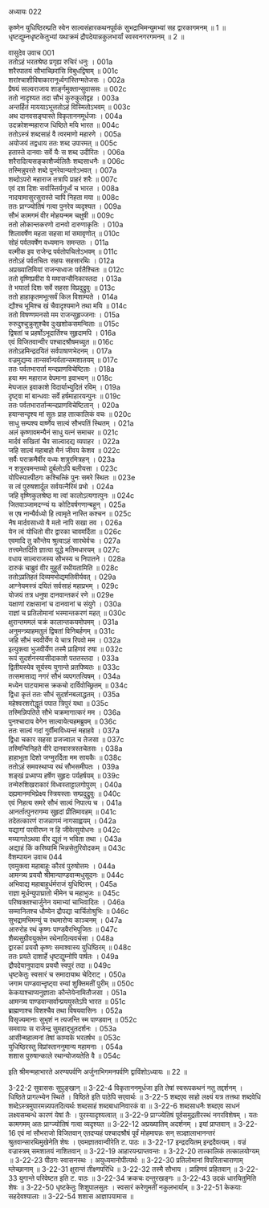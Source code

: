 अध्यायः 022

कृष्णेन युधिष्ठिरम्प्रति स्वेन साल्वसंहारकथनपूर्वकं सुभद्राभिमन्युमभ्यां सह द्वारकागमनम् ॥ 1 ॥ धृष्टद्युम्नधृष्टकेतुभ्यां यथाक्रमं द्रौपदेयान्नकुलभार्यां स्वस्वनगरगमनम् ॥ 2 ॥

वासुदेव उवाच 	001  
ततोऽहं भरतश्रेष्ठ प्रगृह्य रुचिरं धनुः ।	001a  
शरैरपातयं सौभाच्छिरांसि विबुधद्विषाम् ॥	001c  
शरांश्चाशीविषाकारानूर्ध्वगांस्तिग्मतेजसः ।	002a  
प्रैषयं साल्वराजाय शार्ङ्गमुक्तान्सुवाससः ॥	002c  
ततो नादृश्यत तदा सौभं कुरुकुलोद्वह ।	003a  
अन्तर्हितं माययाऽभूत्ततोऽहं विस्मितोऽभवम् ॥	003c  
अथ दानवसङ्घास्ते विकृताननमूर्धजाः ।	004a  
उदक्रोशन्महाराज धिष्ठिते मयि भारत ॥	004c  
ततोऽस्त्रं शब्दसाहं वै त्वरमाणो महारणे ।	005a  
अयोजयं तद्वधाय ततः शब्द उपारमत् ॥	005c  
हतास्ते दानवाः सर्वे यैः स शब्द उदीरितः ।	006a  
शरैरादित्यसङ्काशैर्ज्वलितैः शब्दसाधनैः ॥	006c  
तस्मिन्नुपरते शब्दे पुनरेवान्यतोऽभवत् ।	007a  
शब्दोऽपरो महाराज तत्रापि प्राहरं शरैः ॥	007c  
एवं दश दिशः सर्वास्तिर्यगूर्ध्वं च भारत ।	008a  
नादयामासुरसुरास्ते चापि निहता मया ॥	008c  
ततः प्राग्ज्योतिषं गत्वा पुनरेव व्यदृश्यत ।	009a  
सौभं कामगमं वीर मोहयन्मम चक्षुषी ॥	009c  
ततो लोकान्तकरणो दानवो दारुणाकृतिः ।	010a  
शिलावर्षेण महता सहसा मां समावृणोत् ॥	010c  
सोहं पर्वतवर्षेण वध्यमानः समन्ततः ।	011a  
वल्मीक इव राजेन्द्र पर्वतोपचितोऽभवम् ॥	011c  
ततोऽहं पर्वतचितः सहयः सहसारथिः ।	012a  
अप्रख्यातिमियां राजन्सध्वजः पर्वतैश्चितः ॥	012c  
ततो वृष्णिप्रवीरा ये ममासन्सैनिकास्तदा ।	013a  
ते भयार्ता दिशः सर्वे सहसा विप्रदुद्रुवुः ॥	013c  
ततो हाहाकृतमभूत्सर्वं किल विशाम्पते ।	014a  
द्यौश्च भूमिश्च खं चैवादृश्यमाने तथा मयि ॥	014c  
ततो विषण्णमनसो मम राजन्सुहृज्जनाः ।	015a  
रुरुदुश्चुक्रुशुश्चैव दुःखशोकसमन्विताः ॥	015c  
द्विषतां च प्रहर्षोऽभूदार्तिश्च सुहृदामपि ।	016a  
एवं विजितवान्वीर पश्चादश्रौषमच्युत ॥	016c  
ततोऽहमिन्द्रदयितं सर्वपाषाणभेदनम् ।	017a  
वज्रमुद्यम्य तान्सर्वान्पर्वतान्समशातयम् ॥	017c  
ततः पर्वतभारार्ता मन्दप्राणविचेष्टिताः ।	018a  
हया मम महाराज वेपमाना इवाभवन् ॥	018c  
मेघजाल इवाकाशे विदार्याभ्युदितं रविम् ।	019a  
दृष्ट्वा मां बान्धवाः सर्वे हर्षमाहारयन्पुनः ॥	019c  
ततः पर्वतभारार्तान्मन्दप्राणविचेष्टितान् ।	020a  
हयान्सन्दृश्य मां सूतः प्राह तात्कालिकं वचः ॥	020c  
साधु सम्पश्य वार्ष्णेय साल्वं सौभपतिं स्थितम् ।	021a  
अलं कृष्णावमन्यैनं साधु यत्नं समाचर ॥	021c  
मार्दवं सखितां चैव साल्वादद्य व्यपाहर ।	022a  
जहि साल्वं महाबाहो मैनं जीवय केशव ॥	022c  
सर्वैः पराक्रमैर्वीर वध्यः शत्रुरमित्रहन् ।	023a  
न शत्रुरवमन्तव्यो दुर्बलोऽपि बलीयसा ।	023c  
योपिस्यात्पीठगः कश्चित्किं पुनः समरे स्थितः ॥	023e  
स त्वं पुरुषशार्दूल सर्वयत्नैरिमं प्रभो ।	024a  
जहि वृष्णिकुलश्रेष्ठ मा त्वां कालोऽत्यगात्पुनः ॥	024c  
जितवाञ्जामदग्न्यं यः कोटिवर्षगणान्बहून् ।	025a  
स एष नान्यैर्वध्यो हि त्वामृते नास्ति कश्चन ॥	025c  
नैष मार्दवसाध्यो वै मतो नापि सखा तव ।	026a  
येन त्वं योधितो वीर द्वारका चावमर्दिता ॥	026c  
एवमादि तु कौन्तेय श्रुत्वाऽहं सारथेर्वचः ।	027a  
तत्त्वमेतदिति ज्ञात्वा युद्धे मतिमधारयम् ॥	027c  
वधाय साल्वराजस्य सौभस्य च निपातने ।	028a  
दारुकं चाब्रुवं वीर मुहूर्तं स्थीयतामिति ॥	028c  
ततोऽप्रतिहतं दिव्यमभोद्यमतिवीर्यवत् ।	029a  
आग्नेयमस्त्रं दयितं सर्वसाहं महाप्रभम् ।	029c  
योजयं तत्र धनुषा दानवान्तकरं रणे ॥	029e  
यक्षाणां राक्षसानां च दानवानां च संयुगे ।	030a  
राज्ञां च प्रतिलोमानां भस्मान्तकरणं महत् ॥	030c  
क्षुरान्तममलं चक्रं कालान्तकयमोपमम् ।	031a  
अनुमन्त्र्याहमतुलं द्विषतां विनिबर्हणम् ॥	031c  
जहि सौभं स्ववीर्येण ये चात्र रिपवो मम ।	032a  
इत्युक्त्वा भुजवीर्येण तस्मै प्राहिणवं रुषा ॥	032c  
रूपं सुदर्शनस्यासीदाकाशे पततस्तदा ।	033a  
द्वितीयस्येव सूर्यस्य युगान्ते प्रतपिष्यतः ॥	033c  
तत्समासाद्य नगरं सौभं व्यपगतत्विषम् ।	034a  
मध्येन पाटयामास क्रकचो दार्विवोच्छ्रितम् ॥	034c  
द्विधा कृतं ततः सौभं सुदर्शनबलाद्धतम् ।	035a  
महेश्वरशरोद्धूतं पपात त्रिपुरं यथा ॥	035c  
तस्मिन्निपतिते सौभे चक्रमागात्करं मम ।	036a  
पुनश्चादाय वेगेन साल्वायेत्यहमब्रुवम् ॥	036c  
ततः साल्वं गदां गुर्वीमाविध्यन्तं महाहवे ।	037a  
द्विधा चकार सहसा प्रजज्वाल च तेजसा ॥	037c  
तस्मिन्विनिहते वीरे दानवास्त्रस्तचेतसः ।	038a  
हाहाभूता दिशो जग्मुरर्दिता मम सायकैः ॥	038c  
ततोऽहं समवस्थाप्य रथं सौभसमीपतः ।	039a  
शङ्खं प्रध्माप्य हर्षेण सुहृदः पर्यहर्षयम् ॥	039c  
तन्मेरुशिखराकारं विध्वस्ताट्टालगोपुरम् ।	040a  
दह्यमानमभिप्रेक्ष्य स्त्रियस्ताः सम्प्रदुद्रुवुः ॥	040c  
एवं निहत्य समरे सौभं साल्वं निपात्य च ।	041a  
आनर्तात्पुनरागम्य सुहृदां प्रीतिमावहम् ॥	041c  
तदेतत्कारणं राजन्नागमं नागसाह्वयम् ।	042a  
यद्यागां परवीरघ्न न हि जीवेत्सुयोधनः ॥	042c  
मय्यागतेऽथवा वीर द्यूतं न भविता तथा ।	043a  
अद्याहं किं करिष्यामि भिन्नसेतुरिवोदकम् ॥	043c  
वैशम्पायन उवाच 	044  
एवमुक्त्वा महाबाहुः कौरवं पुरुषोत्तमः ।	044a  
आमन्त्र्य प्रययौ श्रीमान्पाण्डवान्मधुसूदनः ॥	044c  
अभिवाद्य महाबाहुर्धर्मराजं युधिष्ठिरम् ।	045a  
राज्ञा मूर्धन्युपाघ्रातो भीमेन च महाभुजः ॥	045c  
परिष्वक्तश्चार्जुनेन यमाभ्यां चाभिवादितः ।	046a  
सम्मानितश्च धौम्येन द्रौपद्या चार्चितोश्रुभिः ॥	046c  
सुभद्रामभिमन्युं च रथमारोप्य काञ्चनम् ।	047a  
आरुरोह रथं कृष्णः पाण्डवैरभिपूजितः ॥	047c  
शैब्यसुग्रीवयुक्तेन रथेनादित्यवर्चसा ।	048a  
द्वारकां प्रययौ कृष्णः समाश्वास्य युधिष्ठिरम् ॥	048c  
ततः प्रयते दाशार्हे धृष्टद्युम्नोपि पार्षतः ।	049a  
द्रौपदेयानुपादाय प्रययौ स्वपुरं तदा ॥	049c  
धृष्टकेतुः स्वसारं च समादायाथ चेदिराट् ।	050a  
जगाम पाण्डवान्दृष्ट्वा रम्यां शुक्तिमतीं पुरीम् ॥	050c  
केकयाश्चाप्यनुज्ञाताः कौन्तेयेनामितौजसा ।	051a  
आमन्त्र्य पाण्डवान्सर्वान्प्रययुस्तेऽपि भारत ॥	051c  
ब्राह्मणाश्च विशश्चैव तथा विषयवासिनः ।	052a  
विसृज्यमानाः सुभृशं न त्यजन्ति स्म पाण्डवान् ॥	052c  
समवायः स राजेन्द्र सुमहाद्भुतदर्शनः ।	053a  
आसीन्महात्मनां तेषां काम्यके भरतर्षभ ॥	053c  
युधिष्ठिरस्तु विप्रांस्ताननुमान्य महामनाः ।	054a  
शशास पुरुषान्काले रथान्योजयतेति वै ॥	054c  

इति श्रीमन्महाभारते अरण्यपर्वणि अर्जुनाभिगमनपर्वणि द्वाविंशोऽध्यायः ॥ 22 ॥

3-22-2 सुवाससः सुपुङ्खान् ॥ 3-22-4 विकृताननमूर्धजा इति तेषां स्वरूपकथनं नतु तद्दर्शनम् । धिष्ठिते प्रागल्भ्येन स्थिते । विष्ठिते इति पाठेपि सएवार्थः ॥ 3-22-5 शब्दएव साहो लक्ष्यं यत्र तत्तथा शब्दवेधि शब्देऽस्त्रमुपारमन्न्यपतदित्यर्थः शब्दसाहं शब्दबाधानिवारकं वा ॥ 3-22-6 शब्दसाधनैः शब्दएव साधनं लक्ष्यसम्बन्धे कारणं येषां तैः । पुरस्यादृश्यत्वात् ॥ 3-22-9 प्राग्ज्येतिषं पूर्वसमुद्रतीरस्थं नगरविशेषम् । यतः कामगमम् अतः प्राग्ज्योतिषं गत्वा व्यदृश्यत ॥ 3-22-12 अप्रख्यातिम् अदर्शनम् । इयां प्राप्तवान् ॥ 3-22-16 एवं मां सौभराजो विजितवान् एतदप्यहं पश्चादश्रौषं पूर्वं मोहमापन्नः सन् सञ्ज्ञालाभानन्तरं श्रुतवान्सारथिमुखेनेति शेषः । एवमज्ञातवान्वीरेति ट. पाठः ॥ 3-22-17 इन्द्रदयितम् इन्द्रदैवत्यम् । वज्रं वज्रास्त्रम् समशातयं नाशितवान् ॥ 3-22-19 आहारयन्प्राप्तवन्तः ॥ 3-22-20 तात्कालिकं तत्कालयोग्यम् ॥ 3-22-23 पीठगः स्वासनस्थः । अयुध्यमानोपीत्यर्थः ॥ 3-22-30 प्रतिलोमानां विपरिताचाराणाम् म्लेच्छानाम् ॥ 3-22-31 क्षुरान्तं तीक्ष्णपरिधि ॥ 3-22-32 तस्मै सौभाय । प्राहिणवं प्रहितवान् ॥ 3-22-33 युगान्ते परिवेष्टत इति ट. पाठः ॥ 3-22-34 क्रकचः दन्तुरखङ्गः ॥ 3-22-43 उदकं धारयितुमिति शेषः ॥ 3-22-50 धृष्टकेतुः शिशुपालसुतः । स्वसारं करेणुमतीं नकुलभार्याम् ॥ 3-22-51 केकयाः सहदेवश्यालाः ॥ 3-22-54 शशास आज्ञापयामास ॥
